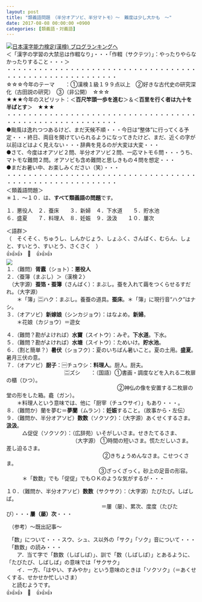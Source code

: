 ```yaml
---
layout: post
title: "類義語問題　（半分オアソビ、半分マトモ）～　難度は少し大かも　～"
date: 2017-08-08 00:00:00 +0900
categories: [類義語・対義語]
---
```


[![](/syuusyuu9701/assets/images/類義語問題-（半分オアソビ、半分マトモ）～-難度は少し大かも-～-br_c_3028_1.gif)](http://blog.with2.net/link.php?1659096:3028 "日本漢字能力検定(漢検) ブログランキングへ")[日本漢字能力検定(漢検) ブログランキングへ](http://blog.with2.net/link.php?1659096:3028)  
＜「漢字の学習の大禁忌は作輟なり」・・・「作輟（サクテツ）」：やったりやらなかったりすること・・・＞  
・・・・・・・・・・・・・・・・・・・・・・・・・・・・・・・・・・・・・・・・・・・・・・・・・・・・・・・・・  
☆☆☆今年のテーマ　　：①漢検１級１９９点以上　②好きな古代史の研究深化（古田説の研究）　③（非公開）　☆☆☆　　  
★★★今年のスピリット：＜**百尺竿頭一歩を進む**＞＆＜**百里を行く者は九十を半ばとす**＞　★★★  
・・・・・・・・・・・・・・・・・・・・・・・・・・・・・・・・・・・・・・・・・・・・・・・・・・・・・・・・・  
●颱風は逸れつつあるけど、まだ天候不順・・・今日は“整体”に行ってくる予定・・・終日、両目を開けていられるようになってきたけど、まだ、近くの字が以前ほどはよく見えない・・・辞典を見るのが大変は大変・・・  
●さて、今度はオアソビ２問、半分オアソビ２問、一応マトモ６問・・・うち、マトモな難問２問。オアソビも含め難問と思しきもの４問を想定・・・  
●まだお暑い中、お楽しみください（笑）・・・  
・・・・・・・・・・・・・・・・・・・・・・・・・・・・・・・・・・・・・・・・・・・・・・・・・・・・・・・・・  
＜類義語問題＞  
＊１．～１０．は、**すべて類義語の問題**です。  
  
１．悪役人　２．蚕床　　３．新婦　４．下水道　　５．貯水池  
６．盛夏　　７．料理人　８．妊娠　９．汲汲　　１０．屢次  
  
＜語群＞  
（　そくそく、ちゅうし、しんかじょう、しょふく、さんばく、むらん、しょと、すいとう、すいとう、さくさく　）  
👍👍👍　🐔　👍👍👍  
![](/syuusyuu9701/assets/images/類義語問題-（半分オアソビ、半分マトモ）～-難度は少し大かも-～-0a0a2ef8cb407f0c880bed440a25da11.png)  
１．（難問）**胥蠧**（ショト）：**悪役人**  
２．〈蚕簿（まぶし）＞（漢検２〉　  
　（大字源）**蚕箔・蚕簿**（さんばく）：まぶし。蚕を入れて繭をつくらせるすだれ。（大字源）  
　　＊「簿」🈔ハク：まぶし。養蚕の道具。**蚕床**。＊「簿」に現行音“ハク”はナシ。  
３．（オアソビ）**新嫁娘**（シンカジョウ）：はなよめ。**新婦**。　　　  
　　＊花娘（カジョウ）＝遊女  
  
４．（難問？勘がよければ）**水竇**（スイトウ）：みぞ。**下水道**。下水。  
５．（難問？勘がよければ）**水塘**（スイトウ）：ためいけ。**貯水池**。  
６．（割と簡単？）**暑伏**（ショフク）：夏のいちばん暑いこと。夏の土用。**盛夏**。暑月三伏の意。  
７．（オアソビ）**厨子**：🈩チュウシ：**料理人**。厨人。厨夫。　  
　　　　　　　　　　　🈔ズシ　　：（国語）①書画・調度などを入れる二枚扉の櫃（ひつ）。  
　　　　　　　　　　　　　　　　　　　　　②神仏の像を安置する二枚扉の堂の形をした箱。龕（ガン）。  
　　＊料理人という意味では、他に「厨宰（チュウサイ）」もあり・・・。  
８．（難問か）蘭を夢む＝**夢蘭**（ムラン）：**妊娠**すること。（故事から・左伝）  
９．（難問か、半分オアソビ）**数数**（ソクソク）：（大字源）あくせくするさま。**汲汲**。　  
　　　△促促（ソクソク）：（広辞苑）いそがしいさま。せきたてるさま、  
　　　　　　　　　　　　　（大字源） ①時間の短いさま。慌ただしいさま。差し迫るさま。  
　　　　　　　　　　　　　　　　 　　②きちょうめんなさま。こせつくさま。  
　　　　　　　　　　　　　　　 　 　③ざっくざっく。砂上の足音の形容。  
　　　＊「数数」でも「促促」でもＯＫのような気がするが・・・  
  
１０．（難問か、半分オアソビ）**数数**（サクサク）：（大字源）たびたび。しばしば。　  
　　　　　　　　　　　　　　　　　　＝屢（屡）、累次、度度（たびたび）・・・**屢（屡）次**・・・  
  
　（参考）～既出記事～  
  
　「数」について・・・スウ、シュ、ス以外の「サク」「ソク」音について・・・  
　「数数」の読み・・・  
　　ア．当て字で「数数（しばしば）」、訓で「数（しばしば）」とあるように、「たびたび、しばしば」の意味では「サクサク」  
　　イ．一方、「はやい、すみやか」という意味のときは「ソクソク」（＝あくせくする、せかせか忙しいさま）  
　と読むようです。  
👍👍👍　🐔　👍👍👍  